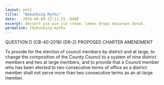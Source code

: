```yaml
---
layout: post
title:  "Debunking Myths"
date:   2016-09-09 22:11:23 -0400
excerpt: Dessert pie pie ice cream. Lemon drops macaroon donut.
permalink: /debunking-myths
---
```

QUESTION D
(CB-40-2016) (DR-2)
PROPOSED CHARTER AMENDMENT

To provide for the election of council members by district and at large, to change the composition of the County Council to a system of nine district members and two at large members, and to provide that a Council member who has been elected to two consecutive terms of office as a district member shall not serve more than two consecutive terms as an at-large member.
